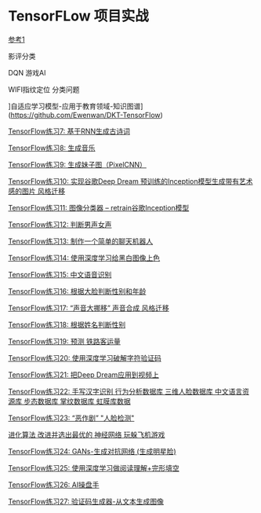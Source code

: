 # TensorFLow 项目实战
[参考1](http://blog.topspeedsnail.com/archives/10399#more-10399)

影评分类

DQN 游戏AI

WIFI指纹定位 分类问题

]自适应学习模型-应用于教育领域-知识图谱](https://github.com/Ewenwan/DKT-TensorFlow)

[TensorFlow练习7: 基于RNN生成古诗词](http://blog.topspeedsnail.com/archives/10542)

[TensorFlow练习8: 生成音乐](http://blog.topspeedsnail.com/archives/10508)

[TensorFlow练习9: 生成妹子图（PixelCNN）](http://blog.topspeedsnail.com/archives/10660)

[TensorFlow练习10: 实现谷歌Deep Dream 预训练的Inception模型生成带有艺术感的图片 风格迁移](http://blog.topspeedsnail.com/archives/10667)

[TensorFlow练习11: 图像分类器 – retrain谷歌Inception模型](http://blog.topspeedsnail.com/archives/10685)

[TensorFlow练习12: 判断男声女声](http://blog.topspeedsnail.com/archives/10729)

[TensorFlow练习13: 制作一个简单的聊天机器人](http://blog.topspeedsnail.com/archives/10735)

[TensorFlow练习14: 使用深度学习给黑白图像上色](http://blog.topspeedsnail.com/archives/10754)

[TensorFlow练习15: 中文语音识别](http://blog.topspeedsnail.com/archives/10696)

[TensorFlow练习16: 根据大脸判断性别和年龄](http://blog.topspeedsnail.com/archives/10767)

[TensorFlow练习17: “声音大挪移” 声音合成 风格迁移](http://blog.topspeedsnail.com/archives/10812)

[TensorFlow练习18: 根据姓名判断性别](http://blog.topspeedsnail.com/archives/10833)

[TensorFlow练习19: 预测 铁路客运量](http://blog.topspeedsnail.com/archives/10845)

[TensorFlow练习20: 使用深度学习破解字符验证码](http://blog.topspeedsnail.com/archives/10858)

[TensorFlow练习21: 把Deep Dream应用到视频上](http://blog.topspeedsnail.com/archives/10880)

[TensorFlow练习22: 手写汉字识别 行为分析数据库
三维人脸数据库
中文语言资源库
步态数据库
掌纹数据库
虹膜库数据](http://blog.topspeedsnail.com/archives/10897)

[TensorFlow练习23: “恶作剧” "人脸检测"](http://blog.topspeedsnail.com/archives/10931)

[进化算法 改进并选出最优的 神经网络 玩躲飞机游戏](http://blog.topspeedsnail.com/archives/10952)

[TensorFlow练习24: GANs-生成对抗网络 (生成明星脸)](http://blog.topspeedsnail.com/archives/10977)

[TensorFlow练习25: 使用深度学习做阅读理解+完形填空](http://blog.topspeedsnail.com/archives/11062)

[TensorFlow练习26: AI操盘手](http://blog.topspeedsnail.com/archives/11115)

[TensorFlow练习27: 验证码生成器-从文本生成图像](http://blog.topspeedsnail.com/archives/11150)

[]()

[]()

[]()

[]()

[]()

[]()

[]()

[]()

[]()

[]()

[]()

[]()

